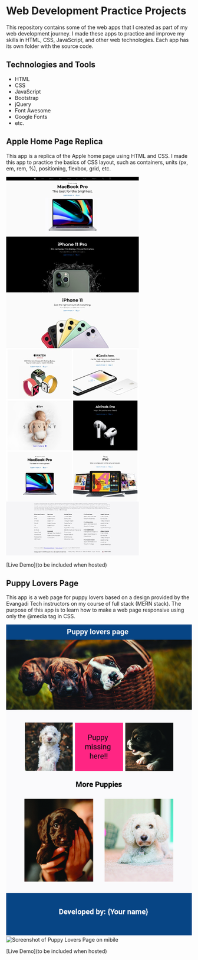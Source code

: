 # Web Development Practice Projects

This repository contains some of the web apps that I created as part of my web development journey. I made these apps to practice and improve my skills in HTML, CSS, JavaScript, and other web technologies. Each app has its own folder with the source code.

## Technologies and Tools

- HTML
- CSS
- JavaScript
- Bootstrap
- jQuery
- Font Awesome
- Google Fonts
- etc.

## Apple Home Page Replica

This app is a replica of the Apple home page using HTML and CSS. I made this app to practice the basics of CSS layout, such as containers, units (px, em, rem, %), positioning, flexbox, grid, etc.

![design of Apple Home Page Replica](./apples-home-page/images/apple-home-page-desktop-design.jpeg )

[Live Demo](to be included when hosted)

## Puppy Lovers Page

This app is a web page for puppy lovers based on a design provided by the Evangadi Tech instructors on my course of full stack (MERN stack). The purpose of this app is to learn how to make a web page responsive using only the @media tag in CSS.

![Screenshot of Puppy Lovers Page](./puppy-lovers/images/puppy-lovers-page-design.jpg)
![Screenshot of Puppy Lovers Page on mibile](./puppy-lovers/images/puppyMobileDesign.jpeg)

[Live Demo](to be included when hosted)
